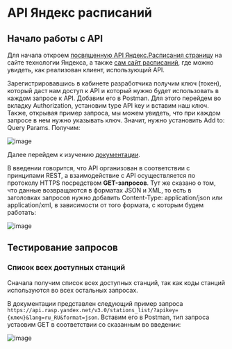 # API Яндекс расписаний

## Начало работы с API

Для начала откроем [посвященную API Яндекс.Расписания страницу](https://yandex.ru/dev/rasp/raspapi/) на сайте технологии Яндекса, а также [сам сайт расписаний](https://rasp.yandex.ru/), где можно увидеть, как реализован клиент, использующий API.

Зарегистрировавшись в кабинете разработчика получим ключ (токен), который даст нам доступ к API и который нужно будет использовать в каждом запросе к API. Добавим его в Postman. Для этого перейдем во вкладку Authorization, установим type API key и вставим наш ключ. Также, открывая пример запроса, мы можем увидеть, что при каждом запросе в нем нужно указывать ключ. Значит, нужно установить Add to: Query Params. Получим:

![image](https://github.com/KTerminasov/Portfolio/assets/115955325/d7a7caf0-3731-4dce-8709-97071eb19db9)

Далее перейдем к изучению [документации](https://yandex.ru/dev/rasp/doc/ru/).

В введении говорится, что API организован в соответствии с принципами REST, а взаимодействие с API осуществляется по протоколу HTTPS посредством **GET-запросов**. Тут же сказано  о том, что данные возвращаются в форматах JSON и XML, то есть в заголовках запросов нужно добавить Content-Type: application/json или application/xml, в зависимости от того формата, с которым будем работать:

![image](https://github.com/KTerminasov/Portfolio/assets/115955325/cbaf367a-3d0b-49fc-9f1e-763b2534cd55)



## Тестирование запросов 

### Список всех доступных станций

Сначала получим список всех доступных станций, так как коды станций используются во всех остальных запросах.

В документации представлен следующий пример запроса ```https://api.rasp.yandex.net/v3.0/stations_list/?apikey={ключ}&lang=ru_RU&format=json```. Вставим его в Postman, тип запроса устаовим GET в соответствии со сказанным во введении:

![image](https://github.com/KTerminasov/Portfolio/assets/115955325/266b7f60-bfda-4af5-9f90-a678babcd395)

